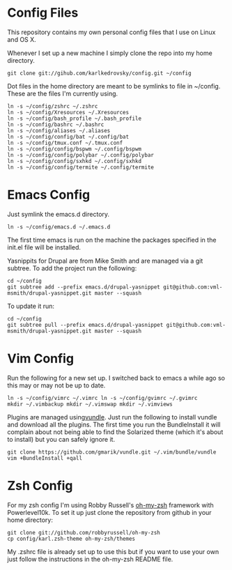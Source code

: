 Config Files
============

This repository contains my own personal config files that I use on
Linux and OS X.

Whenever I set up a new machine I simply clone the repo into my home
directory.

    git clone git://gihub.com/karlkedrovsky/config.git ~/config

Dot files in the home directory are meant to be symlinks to file in ~/config. These are the files I'm currently using.

    ln -s ~/config/zshrc ~/.zshrc
    ln -s ~/config/Xresources ~/.Xresources
    ln -s ~/config/bash_profile ~/.bash_profile
    ln -s ~/config/bashrc ~/.bashrc
    ln -s ~/config/aliases ~/.aliases
    ln -s ~/config/config/bat ~/.config/bat
    ln -s ~/config/tmux.conf ~/.tmux.conf
    ln -s ~/config/config/bspwm ~/.config/bspwm
    ln -s ~/config/config/polybar ~/.config/polybar
    ln -s ~/config/config/sxhkd ~/.config/sxhkd
    ln -s ~/config/config/termite ~/.config/termite

Emacs Config
============

Just symlink the emacs.d directory.

    ln -s ~/config/emacs.d ~/.emacs.d

The first time emacs is run on the machine the packages specified in
the init.el file will be installed.

Yasnippits for Drupal are from Mike Smith and are managed via a git
subtree. To add the project run the following:

    cd ~/config
    git subtree add --prefix emacs.d/drupal-yasnippet git@github.com:vml-msmith/drupal-yasnippet.git master --squash

To update it run:

    cd ~/config
    git subtree pull --prefix emacs.d/drupal-yasnippet git@github.com:vml-msmith/drupal-yasnippet.git master --squash


Vim Config
==========

Run the following for a new set up. I switched back to emacs a while
ago so this may or may not be up to date.

    ln -s ~/config/vimrc ~/.vimrc ln -s ~/config/gvimrc ~/.gvimrc
    mkdir ~/.vimbackup mkdir ~/.vimswap mkdir ~/.vimviews

Plugins are managed
using[vundle](https://github.com/gmarik/vundle). Just run the
following to install vundle and download all the plugins. The first
time you run the BundleInstall it will complain about not being able
to find the Solarized theme (which it's about to install) but you can
safely ignore it.

    git clone https://github.com/gmarik/vundle.git ~/.vim/bundle/vundle
    vim +BundleInstall +qall

Zsh Config
==========

For my zsh config I'm using Robby Russell's
[oh-my-zsh](https://github.com/robbyrussell/oh-my-zsh) framework with
Powerlevel10k. To set it up just clone the repository from github
in your home directory:

    git clone git://github.com/robbyrussell/oh-my-zsh
    cp config/karl.zsh-theme oh-my-zsh/themes

My .zshrc file is already set up to use this but if you want to use
your own just follow the instructions in the oh-my-zsh README file.
